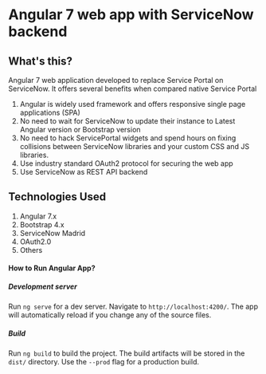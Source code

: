 # Angular 7 web app with ServiceNow backend

## What's this?
Angular 7 web application developed to replace Service Portal on ServiceNow. It offers several benefits when compared native Service Portal
1. Angular is widely used framework and offers responsive single page applications (SPA)
2. No need to wait for ServiceNow to update their instance to Latest Angular version or Bootstrap version 
2. No need to hack ServicePortal widgets and spend hours on fixing collisions between ServiceNow libraries and your custom CSS and JS libraries.
3. Use industry standard OAuth2 protocol for securing the web app 
4. Use ServiceNow as REST API backend


## Technologies Used
1. Angular 7.x
2. Bootstrap 4.x
3. ServiceNow Madrid
4. OAuth2.0
5. Others 




#### How to  Run Angular App?
##### Development server

Run `ng serve` for a dev server. Navigate to `http://localhost:4200/`. The app will automatically reload if you change any of the source files.

##### Build

Run `ng build` to build the project. The build artifacts will be stored in the `dist/` directory. Use the `--prod` flag for a production build.
